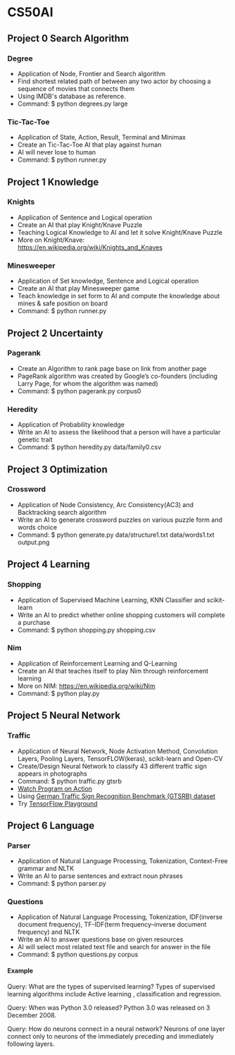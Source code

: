 # CS50AI

## Project 0 Search Algorithm

### Degree
- Application of Node, Frontier and Search algorithm
- Find shortest related path of between any two actor by choosing a sequence of movies that connects them
- Using IMDB's database as reference.
- Command: $ python degrees.py large

### Tic-Tac-Toe
- Application of State, Action, Result, Terminal and Minimax
- Create an Tic-Tac-Toe AI that play against human
- AI will never lose to human
- Command: $ python runner.py

## Project 1 Knowledge

### Knights
- Application of Sentence and Logical operation
- Create an AI that play Knight/Knave Puzzle 
- Teaching Logical Knowledge to AI and let it solve Knight/Knave Puzzle
- More on Knight/Knave: https://en.wikipedia.org/wiki/Knights_and_Knaves

### Minesweeper
- Application of Set knowledge, Sentence and Logical operation
- Create an AI that play Minesweeper game
- Teach knowledge in set form to AI and compute the knowledge about mines & safe position on board
- Command: $ python runner.py

## Project 2 Uncertainty

### Pagerank
- Create an Algorithm to rank page base on link from another page
- PageRank algorithm was created by Google’s co-founders (including Larry Page, for whom the algorithm was named)
- Command: $ python pagerank.py corpus0

### Heredity
- Application of Probability knowledge
- Write an AI to assess the likelihood that a person will have a particular genetic trait
- Command: $ python heredity.py data/family0.csv

## Project 3 Optimization

### Crossword
- Application of Node Consistency, Arc Consistency(AC3) and Backtracking search algorithm
- Write an AI to generate crossword puzzles on various puzzle form and words choice
- Command: $ python generate.py data/structure1.txt data/words1.txt output.png

## Project 4 Learning

### Shopping
- Application of Supervised Machine Learning, KNN Classifier and scikit-learn
- Write an AI to predict whether online shopping customers will complete a purchase
- Command: $ python shopping.py shopping.csv

### Nim
- Application of Reinforcement Learning and Q-Learning 
- Create an AI that teaches itself to play Nim through reinforcement learning
- More on NIM: https://en.wikipedia.org/wiki/Nim
- Command: $ python play.py

## Project 5 Neural Network

### Traffic
- Application of Neural Network, Node Activation Method, Convolution Layers, Pooling Layers, TensorFLOW(keras), scikit-learn and Open-CV
- Create/Design Neural Network to classify 43 different traffic sign appears in photographs
- Command: $ python traffic.py gtsrb
- <a href="https://www.youtube.com/watch?v=AD0RTo5dkUE">Watch Program on Action</a>
- Using <a href="https://benchmark.ini.rub.de/?section=gtsrb&subsection=news"> German Traffic Sign Recognition Benchmark (GTSRB) dataset </a>
- Try <a href="https://playground.tensorflow.org/">TensorFlow Playground </a>

## Project 6 Language

### Parser
- Application of Natural Language Processing, Tokenization, Context-Free grammar and NLTK
- Write an AI to parse sentences and extract noun phrases
- Command: $ python parser.py
    
### Questions
- Application of Natural Language Processing, Tokenization, IDF(inverse document frequency), TF-IDF(term frequency–inverse document frequency) and NLTK
- Write an AI to answer questions base on given resources
- AI will select most related text file and search for answer in the file
- Command: $ python questions.py corpus
#### Example
Query: What are the types of supervised learning?
Types of supervised learning algorithms include Active learning , classification and regression.

Query: When was Python 3.0 released?
Python 3.0 was released on 3 December 2008.

Query: How do neurons connect in a neural network?
Neurons of one layer connect only to neurons of the immediately preceding and immediately following layers.
